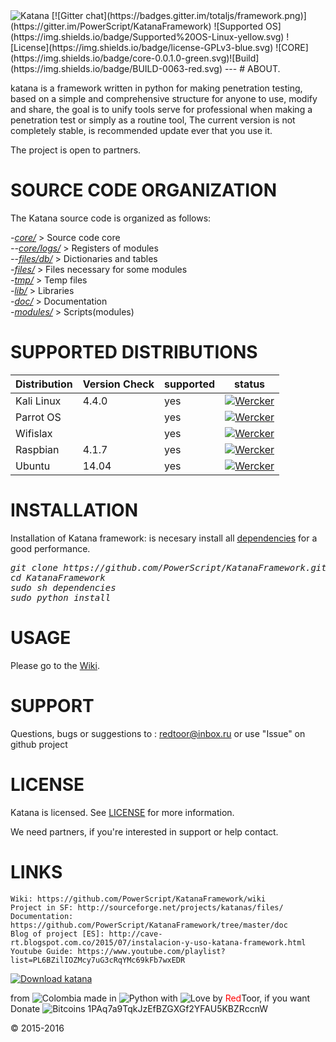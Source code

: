 <img src="https://4.bp.blogspot.com/-qZDqDJu1j-k/V09AEAbLBeI/AAAAAAAAAR0/YX_M7a12s2URf-vzcaghv_ZDIvuy9b39QCLcB/s320/Sin%2Bt%25C3%25ADtulo.png" title="Katana">
[![Gitter chat](https://badges.gitter.im/totaljs/framework.png)](https://gitter.im/PowerScript/KatanaFramework) ![Supported OS](https://img.shields.io/badge/Supported%20OS-Linux-yellow.svg) ![License](https://img.shields.io/badge/license-GPLv3-blue.svg) ![CORE](https://img.shields.io/badge/core-0.0.1.0-green.svg)![Build](https://img.shields.io/badge/BUILD-0063-red.svg) 
---
# ABOUT.

katana is a framework written in python for making penetration testing, based on a simple and comprehensive structure for anyone to use, modify and share, the goal is to unify tools serve for professional when making a penetration test or simply as a routine tool, The current version is not completely stable, is recommended update ever that you use it.

The project is open to partners.

# SOURCE CODE ORGANIZATION
The Katana source code is organized as follows:

<i>-[core/](https://github.com/PowerScript/KatanaFramework/tree/master/core)</i> > Source code core<br>
<i>--[core/logs/](https://github.com/PowerScript/KatanaFramework/tree/master/core/logs)</i> > Registers of modules<br>
<i>--[files/db/](https://github.com/PowerScript/KatanaFramework/tree/master/files/db)</i> > Dictionaries and tables<br>
<i>-[files/](https://github.com/PowerScript/KatanaFramework/tree/master/files)</i> > Files necessary for some modules<br>
<i>-[tmp/](https://github.com/PowerScript/KatanaFramework/tree/master/tmp)</i> > Temp files<br>
<i>-[lib/](https://github.com/PowerScript/KatanaFramework/tree/master/lib)</i> > Libraries<br>
<i>-[doc/](https://github.com/PowerScript/KatanaFramework/tree/master/doc)</i> > Documentation<br>
<i>-[modules/](https://github.com/PowerScript/KatanaFramework/tree/master/scripts)</i> > Scripts(modules)<br>

# SUPPORTED DISTRIBUTIONS
|Distribution | Version Check | supported | status |
----------|-------|------|-------|
|Kali Linux|4.4.0 | yes| [![Wercker](https://img.shields.io/wercker/ci/wercker/docs.svg?maxAge=2592000)]()   |
|Parrot OS| |yes| [![Wercker](https://img.shields.io/wercker/ci/wercker/docs.svg?maxAge=2592000)]()   |
|Wifislax| |yes| [![Wercker](https://img.shields.io/wercker/ci/wercker/docs.svg?maxAge=2592000)]()   |
|Raspbian|4.1.7 |yes| [![Wercker](https://img.shields.io/wercker/ci/wercker/docs.svg?maxAge=2592000)]()   |
|Ubuntu|14.04 |yes| [![Wercker](https://img.shields.io/wercker/ci/wercker/docs.svg?maxAge=2592000)]()   |

# INSTALLATION
Installation of Katana framework: is necesary install all [dependencies](https://github.com/PowerScript/KatanaFramework/wiki/Requisites) for a good performance.
<pre><i><n>git clone https://github.com/PowerScript/KatanaFramework.git
cd KatanaFramework
sudo sh dependencies
sudo python install
</pre></i></n>

# USAGE
Please go to the [Wiki](https://github.com/PowerScript/KatanaFramework/wiki/How-to-use).

# SUPPORT
Questions, bugs or suggestions to : redtoor@inbox.ru
or use "Issue" on github project

# LICENSE
Katana is licensed. 
See [LICENSE](https://github.com/PowerScript/KatanaFramework/blob/master/doc/LICENCE) for more information.

We need partners, if you're interested in support or help contact.

# LINKS
```
Wiki: https://github.com/PowerScript/KatanaFramework/wiki
Project in SF: http://sourceforge.net/projects/katanas/files/
Documentation: https://github.com/PowerScript/KatanaFramework/tree/master/doc
Blog of project [ES]: http://cave-rt.blogspot.com.co/2015/07/instalacion-y-uso-katana-framework.html
Youtube Guide: https://www.youtube.com/playlist?list=PL6BZilIOZMcy7uG3cRqYMc69kFb7wxEDR
```
[![Download katana](https://a.fsdn.com/con/app/sf-download-button)](https://sourceforge.net/projects/katanas/files/latest/download)

from <img src="http://www.euromonitor.com/medialibrary/Image/Flag_20x20_Colombia.png" title="Colombia"> made in <img src="https://developer.ibm.com/predictiveanalytics/wp-content/uploads/sites/48/2015/04/python-icon.png" title="Python"> with <img src="http://cdn0.bodas.com.mx/img/smileys/smiley_heart.png" title="Love"> by <font color="red">Red</font>Toor, if you want Donate <img src="http://www.wbtcb.com/frontend/webroot/gfx/bitcoin-ico.gif" title="Bitcoins"> 1PAq7a9TqkJzEfBZGXGf2YFAU5KBZRccnW

© 2015-2016

